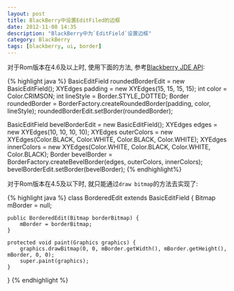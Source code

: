 ```yaml
---
layout: post
title: BlackBerry中设置EditFiled的边框
date: 2012-11-08 14:35
description: "BlackBerry中为`EditField`设置边框"
category: BlackBerry
tags: [blackberry, ui, border]
---
```


对于Rom版本在4.6及以上时, 使用下面的方法, 参考[Blackberry JDE API](http://www.blackberry.com/developers/docs/4.6.0api/index.html):

{% highlight java %}
BasicEditField roundedBorderEdit = new BasicEditField();
XYEdges padding = new XYEdges(15, 15, 15, 15);
int color = Color.CRIMSON;
int lineStyle = Border.STYLE_DOTTED;
Border roundedBorder = BorderFactory.createRoundedBorder(padding, color, lineStyle);
roundedBorderEdit.setBorder(roundedBorder);

BasicEditField bevelBorderEdit = new BasicEditField();
XYEdges edges = new XYEdges(10, 10, 10, 10);
XYEdges outerColors = new XYEdges(Color.BLACK, Color.WHITE, Color.BLACK, Color.WHITE);
XYEdges innerColors = new XYEdges(Color.WHITE, Color.BLACK, Color.WHITE, Color.BLACK);
Border bevelBorder = BorderFactory.createBevelBorder(edges, outerColors, innerColors);
bevelBorderEdit.setBorder(bevelBorder);
{% endhighlight%}

对于Rom版本在4.5及以下时, 就只能通过`draw bitmap`的方法去实现了:

{% highlight java %}
class BorderedEdit extends BasicEditField {
    Bitmap mBorder = null;

    public BorderedEdit(Bitmap borderBitmap) {
        mBorder = borderBitmap;
    }

    protected void paint(Graphics graphics) {
        graphics.drawBitmap(0, 0, mBorder.getWidth(), mBorder.getHeight(), mBorder, 0, 0);
        super.paint(graphics);
    }
}
{% endhighlight %}